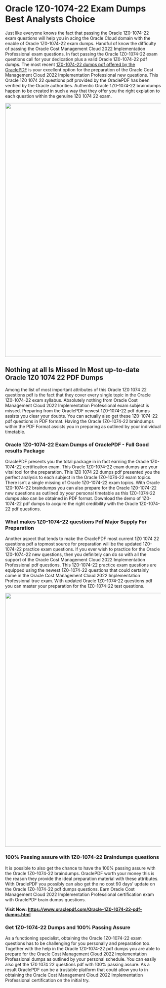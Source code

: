 <h1>Oracle 1Z0-1074-22 Exam Dumps Best Analysts Choice</h1>
<p>Just like everyone knows the fact that passing the Oracle 1Z0-1074-22 exam questions will help you in acing the&nbsp;Oracle Cloud&nbsp;domain with the enable of Oracle 1Z0-1074-22 exam dumps. Handful of know the difficulty of passing the Oracle Cost Management Cloud 2022 Implementation Professional exam questions. In fact passing the Oracle 1Z0-1074-22 exam questions call for your dedication plus a valid Oracle 1Z0-1074-22 pdf dumps. The most recent&nbsp;<a href="https://www.oraclepdf.com/Oracle-1Z0-1074-22-pdf-dumps.html">1Z0-1074-22 dumps pdf offered by the OraclePDF</a>&nbsp;is your excellent option for the preparation of the Oracle Cost Management Cloud 2022 Implementation Professional new questions. This Oracle 1Z0 1074 22 questions pdf provided by the OraclePDF has been verified by the Oracle authorities. Authentic Oracle 1Z0-1074-22 braindumps happen to be created in such a way that they offer you the right expiation to each question within the genuine 1Z0 1074 22 exam.</p>
<p><a href="https://www.oraclepdf.com/Oracle-1Z0-1074-22-pdf-dumps.html"><img src="https://i.ibb.co/mJY6Knz/1.png" width="820" /></a></p>
<h2>Nothing at all Is Missed In Most up-to-date Oracle 1Z0 1074 22 PDF Dumps</h2>
<p>Among the list of most important attributes of this Oracle 1Z0 1074 22 questions pdf is the fact that they cover every single topic in the Oracle 1Z0-1074-22 exam syllabus. Absolutely nothing from Oracle Cost Management Cloud 2022 Implementation Professional exam subject is missed. Preparing from the OraclePDF newest 1Z0-1074-22 pdf dumps assists you clear your doubts. You can actually also get these 1Z0-1074-22 pdf questions in PDF format. Having the Oracle 1Z0-1074-22 braindumps within the PDF Format assists you in preparing as outlined by your individual timetable.</p>
<h3>Oracle 1Z0-1074-22 Exam Dumps of OraclePDF - Full Good results Package</h3>
<p>OraclePDF presents you the total package in in fact earning the Oracle 1Z0-1074-22 certification exam. This Oracle 1Z0-1074-22 exam dumps are your vital tool for the preparation. This 1Z0 1074 22 dumps pdf presented you the perfect analysis to each subject in the Oracle 1Z0-1074-22 exam topics. There isn&rsquo;t a single missing of Oracle 1Z0-1074-22 exam topics. With Oracle 1Z0-1074-22 braindumps you can also prepare for the Oracle 1Z0-1074-22 new questions as outlined by your personal timetable as this 1Z0-1074-22 dumps also can be obtained in PDF format. Download the demo of 1Z0-1074-22 pdf dumps to acquire the right credibility with the Oracle 1Z0-1074-22 pdf questions.</p>
<h3>What makes 1Z0-1074-22 questions Pdf Major Supply For Preparation</h3>
<p>Another aspect that tends to make the OraclePDF most current 1Z0 1074 22 questions pdf a topmost source for preparation will be the updated 1Z0-1074-22 practice exam questions. If you ever wish to practice for the Oracle 1Z0-1074-22 new questions, then you definitely can do so with all the support of the Oracle Cost Management Cloud 2022 Implementation Professional pdf questions. This 1Z0-1074-22 practice exam questions are equipped using the newest 1Z0-1074-22 questions that could certainly come in the Oracle Cost Management Cloud 2022 Implementation Professional true exam. With updated Oracle 1Z0-1074-22 questions pdf you can master your preparation for the 1Z0-1074-22 test questions.</p>
<p><img src="https://i.ibb.co/TWQ7T6D/2.png" width="820" /></p>
<h3>100% Passing assure with 1Z0-1074-22 Braindumps questions</h3>
<p>It is possible to also get the chance to have the 100% passing assure with the Oracle 1Z0-1074-22 braindumps. OraclePDF worth your money this is the reason they provide the ideal preparation material with these attributes. With OraclePDF you possibly can also get the no cost 90 days&rsquo; update on the Oracle 1Z0-1074-22 pdf dumps questions. Earn Oracle Cost Management Cloud 2022 Implementation Professional certification exam with&nbsp;OraclePDF&nbsp;brain dumps questions.</p>
<p><strong>Visit Now: <a href="https://www.oraclepdf.com/Oracle-1Z0-1074-22-pdf-dumps.html">https://www.oraclepdf.com/Oracle-1Z0-1074-22-pdf-dumps.html</a></strong></p>
<h3>Get 1Z0-1074-22&nbsp;Dumps&nbsp;and 100% Passing Assure</h3>
<p>As a functioning specialist, obtaining the Oracle 1Z0-1074-22 exam questions has to be challenging for you personally and preparation too. Together with the help in the Oracle 1Z0-1074-22 pdf dumps you are able to prepare for the Oracle Cost Management Cloud 2022 Implementation Professional dumps as outlined by your personal schedule. You can easily also get the 1Z0 1074 22 questions pdf with 100% passing assure. As a result OraclePDF can be a trustable platform that could allow you to in obtaining the Oracle Cost Management Cloud 2022 Implementation Professional certification on the initial try.</p>
